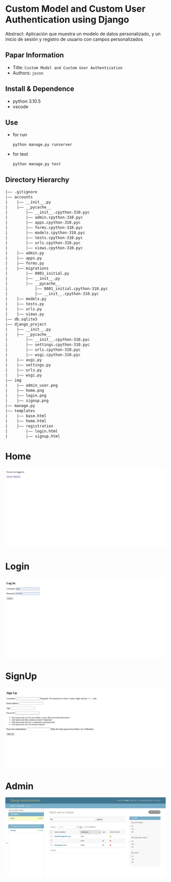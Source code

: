 Custom Model and Custom User Authentication using Django
===
Abstract: Aplicación que muestra un modelo de datos personalizado, y un inicio de sesión y registro de usuario con campos personalizados
## Papar Information
- Title:  `Custom Model and Custom User Authentication`
- Authors:  `jocnn`

## Install & Dependence
- python 3.10.5
- vscode


## Use
- for run
  ```
  python manage.py runserver
  ```
- for test
  ```
  python manage.py test
  ```



## Directory Hierarchy
```
|—— .gitignore
|—— accounts
|    |—— __init__.py
|    |—— __pycache__
|        |—— __init__.cpython-310.pyc
|        |—— admin.cpython-310.pyc
|        |—— apps.cpython-310.pyc
|        |—— forms.cpython-310.pyc
|        |—— models.cpython-310.pyc
|        |—— tests.cpython-310.pyc
|        |—— urls.cpython-310.pyc
|        |—— views.cpython-310.pyc
|    |—— admin.py
|    |—— apps.py
|    |—— forms.py
|    |—— migrations
|        |—— 0001_initial.py
|        |—— __init__.py
|        |—— __pycache__
|            |—— 0001_initial.cpython-310.pyc
|            |—— __init__.cpython-310.pyc
|    |—— models.py
|    |—— tests.py
|    |—— urls.py
|    |—— views.py
|—— db.sqlite3
|—— django_project
|    |—— __init__.py
|    |—— __pycache__
|        |—— __init__.cpython-310.pyc
|        |—— settings.cpython-310.pyc
|        |—— urls.cpython-310.pyc
|        |—— wsgi.cpython-310.pyc
|    |—— asgi.py
|    |—— settings.py
|    |—— urls.py
|    |—— wsgi.py
|—— img
|    |—— admin_user.png
|    |—— home.png
|    |—— login.png
|    |—— signup.png
|—— manage.py
|—— templates
|    |—— base.html
|    |—— home.html
|    |—— registration
|        |—— login.html
|        |—— signup.html
```

Home
===
![Image text](https://github.com/jocnn/custom_model_django/blob/main/img/home.png)

Login
===
![Image text](https://github.com/jocnn/custom_model_django/blob/main/img/login.png)

SignUp
===
![Image text](https://github.com/jocnn/custom_model_django/blob/main/img/signup.png)

Admin
===
![Image text](https://github.com/jocnn/custom_model_django/blob/main/img/admin_user.png)